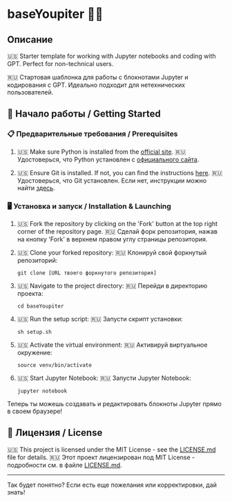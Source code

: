 

# baseYoupiter 📘🚀

## Описание

🇺🇸 Starter template for working with Jupyter notebooks and coding with GPT. Perfect for non-technical users.

🇷🇺 Стартовая шаблонка для работы с блокнотами Jupyter и кодирования с GPT. Идеально подходит для нетехнических пользователей.

## 🚀 Начало работы / Getting Started

### 📋 Предварительные требования / Prerequisites

1. 🇺🇸 Make sure Python is installed from the [official site](https://www.python.org/downloads/).
   🇷🇺 Удостоверься, что Python установлен с [официального сайта](https://www.python.org/downloads/).

2. 🇺🇸 Ensure Git is installed. If not, you can find the instructions [here](https://git-scm.com/book/en/v2/Getting-Started-Installing-Git).
   🇷🇺 Удостоверься, что Git установлен. Если нет, инструкции можно найти [здесь](https://git-scm.com/book/en/v2/Getting-Started-Installing-Git).

### 🖥️ Установка и запуск / Installation & Launching

1. 🇺🇸 Fork the repository by clicking on the 'Fork' button at the top right corner of the repository page.
   🇷🇺 Сделай форк репозитория, нажав на кнопку 'Fork' в верхнем правом углу страницы репозитория.

2. 🇺🇸 Clone your forked repository:
   🇷🇺 Клонируй свой форкнутый репозиторий:
   ```
   git clone [URL твоего форкнутого репозитория]
   ```

3. 🇺🇸 Navigate to the project directory:
   🇷🇺 Перейди в директорию проекта:
   ```
   cd baseYoupiter
   ```

4. 🇺🇸 Run the setup script:
   🇷🇺 Запусти скрипт установки:
   ```
   sh setup.sh
   ```

5. 🇺🇸 Activate the virtual environment:
   🇷🇺 Активируй виртуальное окружение:
   ```
   source venv/bin/activate
   ```

6. 🇺🇸 Start Jupyter Notebook:
   🇷🇺 Запусти Jupyter Notebook:
   ```
   jupyter notebook
   ```

Теперь ты можешь создавать и редактировать блокноты Jupyter прямо в своем браузере!

## 📜 Лицензия / License

🇺🇸 This project is licensed under the MIT License - see the [LICENSE.md](LICENSE.md) file for details.
🇷🇺 Этот проект лицензирован под MIT License - подробности см. в файле [LICENSE.md](LICENSE.md).

---

Так будет понятно? Если есть еще пожелания или корректировки, дай знать!
